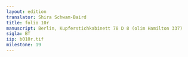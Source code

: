 ```yaml
---
layout: edition
translator: Shira Schwam-Baird
title: folio 10r
manuscript: Berlin, Kupferstichkabinett 78 D 8 (olim Hamilton 337)
sigla: BT
iip: b010r.tif
milestone: 19
---
```

